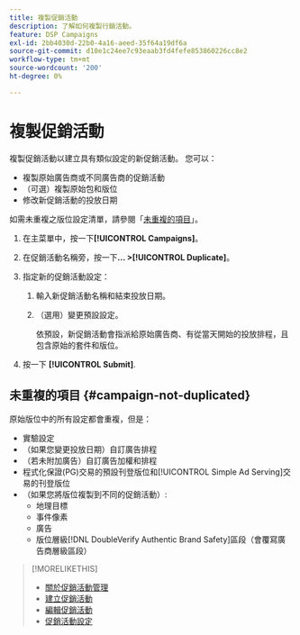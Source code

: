 ```yaml
---
title: 複製促銷活動
description: 了解如何複製行銷活動。
feature: DSP Campaigns
exl-id: 2bb4030d-22b0-4a16-aeed-35f64a19df6a
source-git-commit: d10e1c24ee7c93eaab3fd4fefe853860226cc8e2
workflow-type: tm+mt
source-wordcount: '200'
ht-degree: 0%

---
```


# 複製促銷活動

<!-- Some placements don't have this option. Clarify which placement types aren't eligible -- is it PG placements, or all placements using private inventory? And anything else? -->

複製促銷活動以建立具有類似設定的新促銷活動。 您可以：

* 複製原始廣告商或不同廣告商的促銷活動
* （可選）複製原始包和版位
* 修改新促銷活動的投放日期

如需未重複之版位設定清單，請參閱「[未重複的項目](#campaign-not-duplicated)」。

1. 在主菜單中，按一下&#x200B;**[!UICONTROL Campaigns]**。
1. 在促銷活動名稱旁，按一下&#x200B;**... >[!UICONTROL Duplicate]**。
1. 指定新的促銷活動設定：
   1. 輸入新促銷活動名稱和結束投放日期。
   1. （選用）變更預設設定。

      依預設，新促銷活動會指派給原始廣告商、有從當天開始的投放排程，且包含原始的套件和版位。

1. 按一下 **[!UICONTROL Submit]**.

## 未重複的項目 {#campaign-not-duplicated}

原始版位中的所有設定都會重複，但是：

* 實驗設定
* （如果您變更投放日期）自訂廣告排程
* （若未附加廣告）自訂廣告加權和排程
* 程式化保證(PG)交易的預設刊登版位和[!UICONTROL Simple Ad Serving]交易的刊登版位
* （如果您將版位複製到不同的促銷活動）:
   * 地理目標
   * 事件像素
   * 廣告
   * 版位層級[!DNL DoubleVerify Authentic Brand Safety]區段（會覆寫廣告商層級區段）

>[!MORELIKETHIS]
>
>* [關於促銷活動管理](campaign-about.md)
>* [建立促銷活動](campaign-create.md)
>* [編輯促銷活動](campaign-edit.md)
>* [促銷活動設定](campaign-settings.md)


